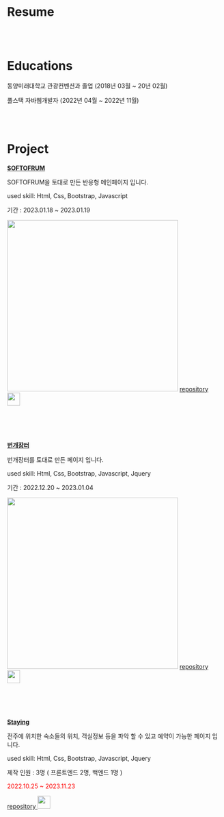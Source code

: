 # Resume
<br>
<br>


# Educations

동양미래대학교 관광컨벤션과 졸업 (2018년 03월 ~ 20년 02월)

풀스택 자바웹개발자 (2022년 04월 ~ 2022년 11월)

<br><br>

# Project
<a href="https://ksy0606.github.io/SOFTFORUM"><strong>SOFTOFRUM</strong></a>

SOFTOFRUM을 토대로 만든 반응형 메인페이지 입니다.

used skill: Html, Css, Bootstrap, Javascript

기간 : 2023.01.18 ~ 2023.01.19

<img width="400px" src="https://user-images.githubusercontent.com/98162336/216026799-895e3e86-67a8-45ab-bd55-02980826d173.gif"/>


<a href="https://github.com/KSY0606/SOFTFORUM">
  repository
  <img width="30px" src="https://user-images.githubusercontent.com/98162336/216009772-23919280-8582-43f9-9428-85934a72474e.png"/>
</a>

<br><br><br><br>
<a href="https://ksy0606.github.io/bungaeMarket"><strong>번개장터</strong></a>

번개장터를 토대로 만든 페이지 입니다.

used skill: Html, Css, Bootstrap, Javascript, Jquery

기간 : 2022.12.20 ~ 2023.01.04


<img width="400px" src="https://user-images.githubusercontent.com/98162336/216006917-927c69de-d1b4-4bad-8e0d-fcc15fb80c39.gif"/>

<a href="https://github.com/KSY0606/bungaeMarket">
  repository
  <img width="30px" src="https://user-images.githubusercontent.com/98162336/216009772-23919280-8582-43f9-9428-85934a72474e.png"/>
</a>

<br><br><br><br>
<a href="https://ksy0606.github.io/bungaeMarket"><strong>Staying</strong></a>

전주에 위치한 숙소들의 위치, 객실정보 등을 파악 할 수 있고 예약이 가능한 페이지 입니다.

used skill: Html, Css, Bootstrap, Javascript, Jquery

제작 인원 : 3명 ( 프론트엔드 2명, 백엔드 1명 )

<span style="color:red">2022.10.25 ~ 2023.11.23</span>


<a href="https://github.com/KSY0606/bungaeMarket">
  repository
  <img width="30px" src="https://user-images.githubusercontent.com/98162336/216009772-23919280-8582-43f9-9428-85934a72474e.png"/>
</a>
